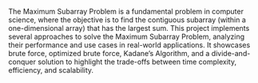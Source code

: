 The Maximum Subarray Problem is a fundamental problem in computer science, where the objective is to find the contiguous subarray (within a one-dimensional array) that has the largest sum. This project implements several approaches to solve the Maximum Subarray Problem, analyzing their performance and use cases in real-world applications. It showcases brute force, optimized brute force, Kadane’s Algorithm, and a divide-and-conquer solution to highlight the trade-offs between time complexity, efficiency, and scalability.
